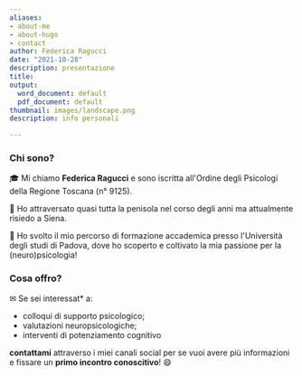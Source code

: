 ```yaml
---
aliases:
- about-me
- about-hugo
- contact
author: Federica Ragucci
date: "2021-10-28"
description: presentazione
title: 
output:
  word_document: default
  pdf_document: default
thumbnail: images/landscape.png
description: info personali

---
```


**<h3>Chi sono?</h3>**

🎓 Mi chiamo __Federica Ragucci__ e sono iscritta all'Ordine degli Psicologi della Regione Toscana (n° 9125).

📍 Ho attraversato quasi tutta la penisola nel corso degli anni ma attualmente risiedo a Siena.

:brain: Ho svolto il mio percorso di formazione accademica presso l'Università degli studi di Padova, dove ho scoperto e coltivato la mia passione per la (neuro)psicologia!


**<h3>Cosa offro?</h3>**

✉ Se sei interessat* a:  
- colloqui di supporto psicologico;
- valutazioni neuropsicologiche;
- interventi di potenziamento cognitivo

**contattami** attraverso i miei canali social per se vuoi avere più informazioni e fissare un **primo incontro conoscitivo**! 😄 

